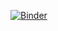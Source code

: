 [![Binder](https://mybinder.org/badge_logo.svg)](https://mybinder.org/v2/gh/aryanNaik123/first-steps-with-python/HEAD)
